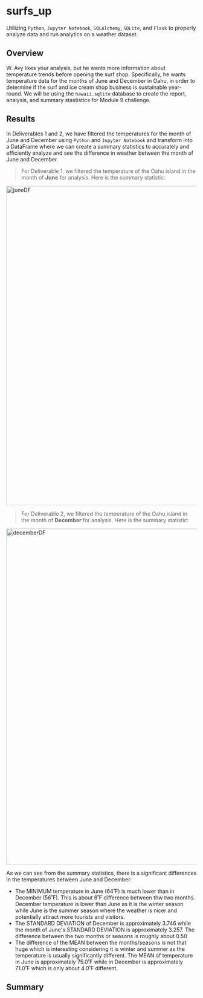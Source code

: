 # surfs_up
Utilizing `Python`, `Jupyter Notebook`, `SQLAlchemy`, `SQLite`, and `Flask` to properly analyze data and run analytics on a weather dataset. 

## Overview
W. Avy likes your analysis, but he wants more information about temperature trends before opening the surf shop. Specifically, he wants temperature data for the months of June and December in Oahu, in order to determine if the surf and ice cream shop business is sustainable year-round. We will be using the `hawaii.sqlite` database to create the report, analysis, and summary stastistics for Module 9 challenge. 

## Results
In Deliverables 1 and 2, we have filtered the temperatures for the month of June and December using `Python` and `Jupyter Notebook` and transform into a DataFrame where we can create a summary statistics to accurately and efficiently analyze and see the difference in weather between the month of June and December. 

> For Deliverable 1, we filtered the temperature of the Oahu island in the month of **June** for analysis. Here is the summary statistic: 
<img width="845" alt="juneDF" src="https://user-images.githubusercontent.com/95068439/155815248-3a702c9e-4496-46f7-87d7-648d49da9ec8.png">

> For Deliverable 2, we filtered the temperature of the Oahu island in the month of **December** for analysis. Here is the summary statistic: 
<img width="889" alt="decemberDF" src="https://user-images.githubusercontent.com/95068439/155815351-c04c37ee-693f-46ab-be34-b383331593be.png">

As we can see from the summary statistics, there is a significant differences in the temperatures between June and December:
  * The MINIMUM temperature in June (64˚F) is much lower than in December (56˚F). This is about 8˚F difference between thw two months. December temperature is lower than June as it is the winter season while June is the summer season where the weather is nicer and potentially attract more tourists and visitors. 
  * The STANDARD DEVIATION of December is approximately 3.746 while the month of June's STANDARD DEVIATION is approximately 3.257. The difference between the two months or seasons is roughly about 0.50
  * The difference of the MEAN between the months/seasons is not that huge which is interesting considering it is winter and summer as the temperature is usually significantly different. The MEAN of temperature in June is approximately 75.0˚F while in December is approximately 71.0˚F which is only about 4.0˚F different. 


## Summary
